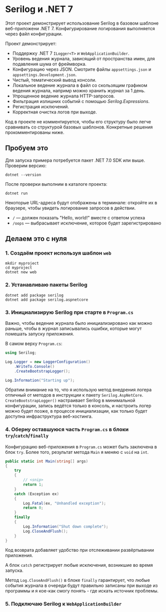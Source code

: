 ﻿# Serilog и .NET 7

Этот проект демонстрирует использование Serilog в базовом шаблоне веб-приложени .NET 7. Конфигурирование логирования выполняется через файл конфигурации.

Проект демонстрирует: 

* Поддержку .NET 7 `ILogger<T>` и `WebApplicationBuilder`.
* Уровень ведения журнала, зависящий от пространства имен, для подавления шума от фреймворка.
* Конфигурацию через JSON. Смотрите файлы `appsettings.json` и `appsettings.Development.json`.
* Чистый, тематический вывод консоли.
* Локальное ведение журнала в файл со скользящим графиком ведения журнала, напримр можно хранить журнал за 1 день.
* Упрощенное ведение журнала HTTP-запросов.
* Фильтрация излишних событий с помощью _Serilog.Expressions_.
* Регистрация исключений.
* Корректная очистка логов при выходе.

Код в проекте не комментируется, чтобы его структуру было легче сравнивать со структурой базовых шаблонов. Конкретные решения прокомментированы ниже.

## Пробуем это

Для запуска примера потребуется пакет .NET 7.0 SDK или выше. Проверим версию:

```shell
dotnet --version
```

После проверки выполним в каталоге проекта:

```shell
dotnet run
```

Некоторые URL-адреса будут отображены в терминале: откройте их в браузере, чтобы увидеть логирование запросов в действии.

* `/` &mdash; должен показать "Hello, world!" вместе с ответом успеха
* `/oops` &mdash; выбрасывает исключение, которое будет зарегистрировано

## Делаем это с нуля

### 1. Создаём проект используя шаблон `web`

```shell
mkdir myproject
cd myproject
dotnet new web
```

### 2. Устанавливаю пакеты Serilog

```shell
dotnet add package serilog
dotnet add package serilog.aspnetcore
```

### 3. Инициализирую Serilog при старте в `Program.cs`

Важно, чтобы ведение журнала было инициализировано как можно раньше, чтобы в журнал записывались ошибки, которые могут помешать запуску приложения.

В самом верху `Program.cs`:

```csharp
using Serilog;

Log.Logger = new LoggerConfiguration()
    .WriteTo.Console()
    .CreateBootstrapLogger();

Log.Information("Starting up");
```

Обратим внимание на то, что я использую метод внедрения логера отличный от методов в инструкции к пакету `Serilog.AspNetCore`. 
`CreateBootstrapLogger()` настраивает Serilog в минимальной конфигурации, запись ведётся только в консоль, и настроить логер можно будет позже, в процессе инициализации, как только будет доступна инфраструктура веб-хостинга.

### 4. Оберну оставшуюся часть `Program.cs` в блоки `try`/`catch`/`finally`

Конфигурацию веб-приложения в `Program.cs` может быть заключена в блок `try`. Более того, результат метода `Main` я меняю с `void` на `int`.

```csharp
public static int Main(string[] args)
{
    try
    {
        // <snip>
        return 1;
    }
    catch (Exception ex)
    {
        Log.Fatal(ex, "Unhandled exception");
        return 0;
    }
    finally
    {
        Log.Information("Shut down complete");
        Log.CloseAndFlush();
    }
}
```

Код возврата добавляет удобство при отслеживании развёртывании приложения.

А блок `catch` регистрирует любые исключения, возникшие во время запуска.

Метод `Log.CloseAndFlush()` в блоке `finally` гарантирует, что любые события журнала в очереди будут правильно записаны при выходе из программы и я кое-как смогу понять - где искать источник проблемы.

### 5. Подключаю Serilog к `WebApplicationBuilder`

